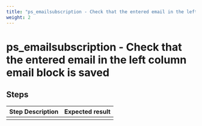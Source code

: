 ```yaml
---
title: "ps_emailsubscription - Check that the entered email in the left column email block is saved"
weight: 2
---
```


# ps_emailsubscription - Check that the entered email in the left column email block is saved
## Steps
| Step Description | Expected result |
| ----- | ----- |
|  |  |
